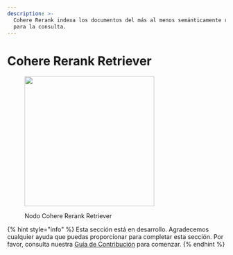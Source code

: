 ```yaml
---
description: >-
  Cohere Rerank indexa los documentos del más al menos semánticamente relevante
  para la consulta.
---
```


# Cohere Rerank Retriever

<figure><img src="../../../.gitbook/assets/image--130-.png" alt="" width="299"><figcaption><p>Nodo Cohere Rerank Retriever</p></figcaption></figure>

{% hint style="info" %}
Esta sección está en desarrollo. Agradecemos cualquier ayuda que puedas proporcionar para completar esta sección. Por favor, consulta nuestra [Guía de Contribución](../../../contributing/) para comenzar.
{% endhint %}
